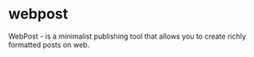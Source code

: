 # webpost
WebPost - is a minimalist publishing tool that allows you to create richly formatted posts on web.
